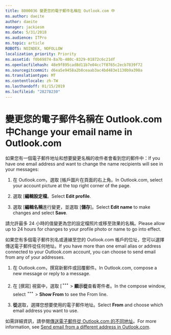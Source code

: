 ```yaml
---
title: 8000036 變更您的電子郵件名稱在 Outlook.com 中
ms.author: daeite
author: daeite
manager: jackiesm
ms.date: 5/31/2018
ms.audience: ITPro
ms.topic: article
ROBOTS: NOINDEX, NOFOLLOW
localization_priority: Priority
ms.assetid: f0b69874-8a7b-480c-8329-01872c6c21df
ms.openlocfilehash: 48e9f895cad8d11b7e04cc7f8765c2ecb7839f72
ms.sourcegitcommit: d6ea5e9458a2b8ceaab3ac4bd483e1130b9a398a
ms.translationtype: MT
ms.contentlocale: zh-TW
ms.lasthandoff: 01/15/2019
ms.locfileid: "28278230"
---
```

# <a name="change-your-email-name-in-outlookcom"></a><span data-ttu-id="b7c41-102">變更您的電子郵件名稱在 Outlook.com 中</span><span class="sxs-lookup"><span data-stu-id="b7c41-102">Change your email name in Outlook.com</span></span>

<span data-ttu-id="b7c41-103">如果您有一個電子郵件地址和想要變更名稱的收件者會看到您的郵件中：</span><span class="sxs-lookup"><span data-stu-id="b7c41-103">If you have one email address and want to change the name recipients will see in your messages:</span></span>
  
1. <span data-ttu-id="b7c41-104">在 Outlook.com，選取 [帳戶圖片在頁面的右上角。</span><span class="sxs-lookup"><span data-stu-id="b7c41-104">In Outlook.com, select your account picture at the top right corner of the page.</span></span>
    
2. <span data-ttu-id="b7c41-105">選取 [**編輯設定檔**。</span><span class="sxs-lookup"><span data-stu-id="b7c41-105">Select **Edit profile**.</span></span> 
    
3. <span data-ttu-id="b7c41-106">選取 [**編輯名稱**進行變更，並選取 [**儲存**]。</span><span class="sxs-lookup"><span data-stu-id="b7c41-106">Select **Edit name** to make changes and select **Save**.</span></span> 
    
<span data-ttu-id="b7c41-107">請允許最多 24 小時的值變更為您的設定檔照片或移至效果的名稱。</span><span class="sxs-lookup"><span data-stu-id="b7c41-107">Please allow up to 24 hours for changes to your profile photo or name to go into effect.</span></span>
  
<span data-ttu-id="b7c41-108">如果您有多個電子郵件別名或連線至您的 Outlook.com 帳戶的位址，您可以選擇傳送電子郵件從任何地址。</span><span class="sxs-lookup"><span data-stu-id="b7c41-108">If you have more than one email alias or address connected to your Outlook.com account, you can choose to send email from any of your addresses.</span></span>
  
1. <span data-ttu-id="b7c41-109">在 Outlook.com，撰寫新郵件或回覆郵件。</span><span class="sxs-lookup"><span data-stu-id="b7c41-109">In Outlook.com, compose a new message or reply to a message.</span></span>
    
2. <span data-ttu-id="b7c41-p101">在 [撰寫] 視窗中，選取 [![的其他群組動作圖示。](media/b97ea7cd-eeb0-49c5-a564-7ca2d2e33909.png) \> **顯示從**查看寄件者。</span><span class="sxs-lookup"><span data-stu-id="b7c41-p101">In the compose window, select ![The More group actions icon.](media/b97ea7cd-eeb0-49c5-a564-7ca2d2e33909.png) \> **Show From** to see the From line.</span></span> 
    
3. <span data-ttu-id="b7c41-112">**從**選取，選擇您想要使用的電子郵件地址。</span><span class="sxs-lookup"><span data-stu-id="b7c41-112">Select **From** and choose which email address you want to use.</span></span> 
    
<span data-ttu-id="b7c41-113">如需詳細資訊，請參閱[傳送電子郵件從 Outlook.com 的不同地址](https://go.microsoft.com/fwlink/p/?linkid=2001701&amp;clcid=0x409)。</span><span class="sxs-lookup"><span data-stu-id="b7c41-113">For more information, see [Send email from a different address in Outlook.com](https://go.microsoft.com/fwlink/p/?linkid=2001701&amp;clcid=0x409).</span></span>
  

